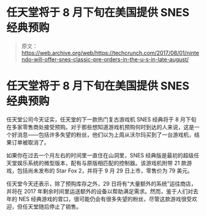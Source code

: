 # 任天堂将于 8 月下旬在美国提供 SNES 经典预购

> 原文：<https://web.archive.org/web/https://techcrunch.com/2017/08/01/nintendo-will-offer-snes-classic-pre-orders-in-the-u-s-in-late-august/>

# 任天堂将于 8 月下旬在美国提供 SNES 经典预购

任天堂公司今天证实，任天堂的下一款热门复古游戏机 SNES 经典将于 8 月下旬在多家零售商处接受预购。对于那些想知道游戏机预购何时到达的人来说，这是一个好消息——包括许多失望的粉丝，他们以为上周从沃尔玛买到了一台游戏机，结果订单被取消了。

如果你在过去一个月左右的时间里一直住在山洞里，SNES 经典版是最初的超级任天堂娱乐系统的微型版本，配有与原版相匹配的控制器。该游戏机附带 21 款游戏，包括尚未发布的 Star Fox 2，并将于 9 月 29 日上市，零售价为 79 美元。

任天堂今天还表示，除了预购库存之外，29 日将有“大量额外的系统”运往商店，并将在 2017 年剩余时间里运送额外的设备以帮助满足需求。然而，鉴于人们对去年的 NES 经典游戏的胃口，很可能仍会有很多失望的粉丝，尽管这款游戏很受欢迎，但任天堂随后停止了销售。